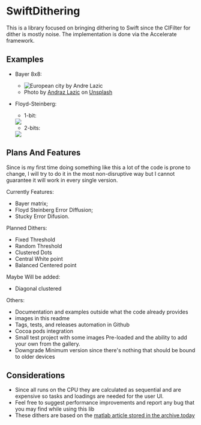 # SwiftDithering

This is a library focused on bringing dithering to Swift since the CIFilter for dither is mostly noise.
The implementation is done via the Accelerate framework.

## Examples
- Bayer 8x8:
    - ![European city by Andre Lazic](./Sample/SampleImages/CityComparison.png)
    - Photo by <a href="https://unsplash.com/@andrazlazic?utm_source=unsplash&utm_medium=referral&utm_content=creditCopyText">Andraz Lazic</a> on <a href="https://unsplash.com/photos/5suzgCS6mIc?utm_source=unsplash&utm_medium=referral&utm_content=creditCopyText">Unsplash</a>

- Floyd-Steinberg:
    - 1-bit:
    <img src="https://i.imgur.com/tyzuqXu.png"/>
    
    - 2-bits:
    <img src="https://i.imgur.com/UOo2bbZ.png"/>

## Plans And Features
Since is my first time doing something like this a lot of the code is prone to change, I will try to do it in the most non-disruptive way but I cannot guarantee it will work in every single version.

Currently Features:
 - Bayer matrix;
 - Floyd Steinberg Error Diffusion;
 - Stucky Error Difusion.
 
Planned Dithers:
 - Fixed Threshold
 - Random Threshold 
 - Clustered Dots
 - Central White point
 - Balanced Centered point
 
 Maybe Will be added:
 - Diagonal clustered
 
 Others:
 - Documentation and examples outside what the code already provides
 - images in this readme
 - Tags, tests, and releases automation in Github
 - Cocoa pods integration
 - Small test project with some images Pre-loaded and the ability to add your own from the gallery.
 - Downgrade Minimum version since there's nothing that should be bound to older devices
 
 
 ## Considerations
* Since all runs on the CPU they are calculated as sequential and are expensive so tasks and loadings are needed for the user UI.
* Feel free to suggest performance improvements and report any bug that you may find while using this lib
* These dithers are based on the [matlab article stored in the archive.today](https://archive.ph/71e9G)
